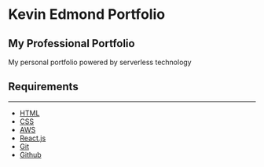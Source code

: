 # Kevin Edmond Portfolio

My Professional Portfolio
-------------------------
My personal portfolio powered by serverless technology

## Requirements
----------------
- [HTML](https://www.w3schools.com/html/)
- [CSS](https://www.w3schools.com/css/)
- [AWS](https://aws.amazon.com/)
- [React.js](https://reactjs.org/)
- [Git](https://git-scm.com/)
- [Github](https://github.com/)
